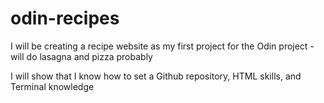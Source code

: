 # odin-recipes

I will be creating a recipe website as my first project for the Odin project - will do lasagna and pizza probably

I will show that I know how to set a Github repository, HTML skills, and Terminal knowledge